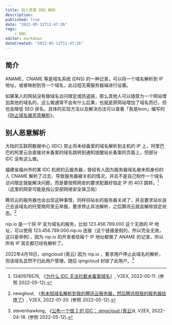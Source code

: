 ```yaml
---
title: 别人恶意 DNS 解析
description:
published: true
date: "2022-05-12T11:47:26"
tags:
    - DNS
editor: markdown
dateCreated: "2022-05-12T11:47:26"
---
```


## 简介

ANAME、CNAME 等是域名系统 (DNS) 的一种记录，可以将一个域名解析到 IP 地址，或者映射到另一个域名，此过程无需服务器端进行设置。

如果某人的网站没有做域名访问限定或防盗链，那么其他人可以随意为一个网站增加其他的域名的，这么做通常不会有什么后果，也就是原网站增加了域名而已，但也会降低 SEO 排名，具体的实现方法以及解决办法可以查看「我是leon」编写的《[防止域名被恶意解析](https://web.archive.org/web/20220425035602/https://www.cnblogs.com/walls/p/11324567.html)》。

## 别人恶意解析

大陆的互联网数据中心 (IDC) 禁止将未经备案的域名解析到主机的 IP 上，阿里巴巴的阿里云会直接对未备案的域名跳转到通知提醒站长备案的页面上，但部分 IDC 没有这么做。

福建省福州市的某 IDC 机房的云服务器，曾经有人因为服务器域名被未知身份的人 CNAME 解析了过去，导致服务器被关机的情况，并且不是自己制作一个域名访问限定就能解决问题，而是要按照网安的要求配置好指定 IP 的 403 跳转。[^852244]（这里的网安可能是指公安部网络安全保卫局）

[^852244]: 1340976576, 《[为什么 IDC 无法拦截未备案域名](https://web.archive.org/web/20220512010641/https://www.v2ex.com/t/852244)》, V2EX, 2022-05-11. (参照 2022-05-12).

腾讯云的服务器也会出现这种事情，同样将站长的服务器关闭了，并且要求站长自己去该域名的托管商阿里云举报，要求停止非法解析，之后腾讯云就会解除锁定状态。[^829471]

[^829471]: newghost, 《[有未知域名解析到我的腾讯云服务器，然后腾讯把我的服务器给停了](https://web.archive.org/web/20220418205559/https://www.v2ex.com/t/829471)》, V2EX, 2022-01-20. (参照 2022-05-12).

nip.io 是一个将 IP 变为域名的服务，比如 123.456.789.000 这个无效的 IP 地址，可以使用 123.456.789.000.nip.io 连接（这个链接是假的，所以完全无效，这只是举例），因为 nip.io 的开发者给每个 IP 地址都做了 ANAME 的记录，所以所有 IP 其实都已经有解析了。

2022年4月18日，qingcloud (青云) 因为 nip.io ，要求用户停止此域名的解析，但该域名显然不归此用户管理，随后 qingcloud 封锁了此用户。[^847747]

[^847747]: stevenhawking, 《[公布一个很 2 的 IDC： qingcloud (青云)](https://web.archive.org/web/20220419063205/https://www.v2ex.com/t/847747)》, V2EX, 2022-04-18. (参照 2022-05-12).
